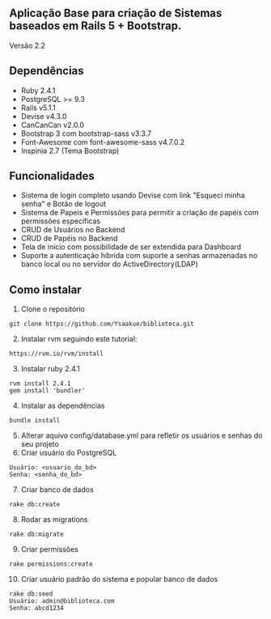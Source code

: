 ## Aplicação Base para criação de Sistemas baseados em Rails 5 + Bootstrap.

Versão 2.2


## Dependências

* Ruby 2.4.1
* PostgreSQL >= 9.3
* Rails v5.1.1
* Devise v4.3.0
* CanCanCan v2.0.0
* Bootstrap 3 com bootstrap-sass v3.3.7
* Font-Awesome com font-awesome-sass v4.7.0.2
* Inspinia 2.7 (Tema Bootstrap)

## Funcionalidades

* Sistema de login completo usando Devise com link "Esqueci minha senha" e Botão de logout
* Sistema de Papeis e Permissões para permitir a criação de papéis com permissões específicas
* CRUD de Usuários no Backend
* CRUD de Papéis no Backend
* Tela de início com possibilidade de ser extendida para Dashboard
* Suporte a autenticação híbrida com suporte a senhas armazenadas no banco local ou no servidor do ActiveDirectory(LDAP)

## Como instalar

1. Clone o repositório

  ```
  git clone https://github.com/Ysaakue/biblioteca.git
  ```
2. Instalar rvm seguindo este tutorial:

  ```
  https://rvm.io/rvm/install
  ```
3. Instalar ruby 2.4.1

  ```
  rvm install 2.4.1
  gem install 'bundler'
  ```
4. Instalar as dependências

  ```
  bundle install
  ```
5. Alterar aquivo config/database.yml para refletir os usuários e senhas do seu projeto
6. Criar usuário do PostgreSQL

  ```
  Usuário: <usuario_do_bd>
  Senha: <senha_do_bd>
  ```
7. Criar banco de dados

  ```
  rake db:create
  ```
8. Rodar as migrations

  ```
  rake db:migrate
  ```
9. Criar permissões

  ```
  rake permissions:create
  ```
10. Criar usuário padrão do sistema e popular banco de dados

  ```
  rake db:seed
  Usuário: admin@biblioteca.com
  Senha: abcd1234
  ```
